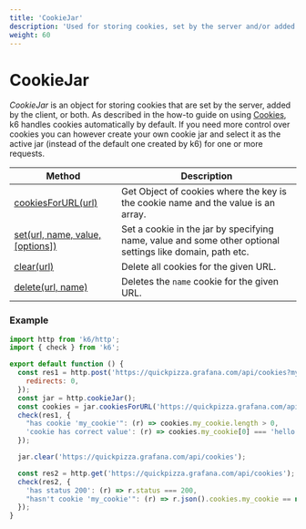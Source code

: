 ```yaml
---
title: 'CookieJar'
description: 'Used for storing cookies, set by the server and/or added by the client.'
weight: 60
---
```


# CookieJar

_CookieJar_ is an object for storing cookies that are set by the server, added by the client, or both. As described in the how-to guide on using [Cookies](https://grafana.com/docs/k6/<K6_VERSION>/using-k6/cookies), k6 handles cookies automatically by default. If you need more control over cookies you can however create your own cookie jar and select it as the active jar (instead of the default one created by k6) for one or more requests.

| Method                                                                                                                      | Description                                                                                               |
| --------------------------------------------------------------------------------------------------------------------------- | --------------------------------------------------------------------------------------------------------- |
| [cookiesForURL(url)](https://grafana.com/docs/k6/<K6_VERSION>/javascript-api/k6-http/cookiejar/cookiejar-cookiesforurl)     | Get Object of cookies where the key is the cookie name and the value is an array.                         |
| [set(url, name, value, [options])](https://grafana.com/docs/k6/<K6_VERSION>/javascript-api/k6-http/cookiejar/cookiejar-set) | Set a cookie in the jar by specifying name, value and some other optional settings like domain, path etc. |
| [clear(url)](https://grafana.com/docs/k6/<K6_VERSION>/javascript-api/k6-http/cookiejar/cookiejar-clear)                     | Delete all cookies for the given URL.                                                                     |
| [delete(url, name)](https://grafana.com/docs/k6/<K6_VERSION>/javascript-api/k6-http/cookiejar/cookiejar-delete)             | Deletes the `name` cookie for the given URL.                                                              |

### Example

```javascript
import http from 'k6/http';
import { check } from 'k6';

export default function () {
  const res1 = http.post('https://quickpizza.grafana.com/api/cookies?my_cookie=hello%20world', {
    redirects: 0,
  });
  const jar = http.cookieJar();
  const cookies = jar.cookiesForURL('https://quickpizza.grafana.com/api/cookies');
  check(res1, {
    "has cookie 'my_cookie'": (r) => cookies.my_cookie.length > 0,
    'cookie has correct value': (r) => cookies.my_cookie[0] === 'hello world',
  });

  jar.clear('https://quickpizza.grafana.com/api/cookies');

  const res2 = http.get('https://quickpizza.grafana.com/api/cookies');
  check(res2, {
    'has status 200': (r) => r.status === 200,
    "hasn't cookie 'my_cookie'": (r) => r.json().cookies.my_cookie == null,
  });
}
```
